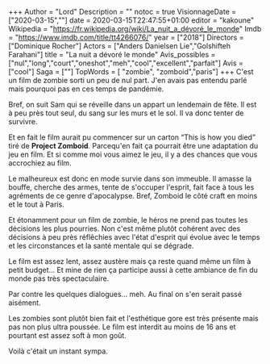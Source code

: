 +++
Author = "Lord"
Description = ""
notoc = true
VisionnageDate = ["2020-03-15",""]
date = 2020-03-15T22:47:55+01:00
editor = "kakoune"
Wikipedia = "https://fr.wikipedia.org/wiki/La_nuit_a_dévoré_le_monde"
Imdb = "https://www.imdb.com/title/tt4266076/"
year = ["2018"]
Directors = ["Dominique Rocher"]
Actors = ["Anders Danielsen Lie","Golshifteh Farahani"]
title = "La nuit a dévoré le monde"
Avis_possibles = ["nul","long","court","oneshot","meh","cool","excellent","parfait"]
Avis = ["cool"] 
Saga = [""]
TopWords = [ "zombie", "zomboid","paris"]
+++
C'est un film de zombie sorti un peu de nul part.
J'en avais pas entendu parlé mais pourquoi pas en ces temps de pandémie.

Bref, on suit Sam qui se réveille dans un appart un lendemain de fête.
Il est à peu près tout seul, du sang sur les murs et le sol.
Il va donc tenter de survivre.

Et en fait le film aurait pu commencer sur un carton “This is how you died” tiré de **Project Zomboid**.
Parcequ'en fait ça pourrait être une adaptation du jeu en film.
Et si comme moi vous aimez le jeu, il y a des chances que vous accrochiez au film.

Le malheureux est donc en mode survie dans son immeuble.
Il amasse la bouffe, cherche des armes, tente de s'occuper l'esprit, fait face à tous les agréments de ce genre d'apocalypse.
Bref, Zomboid le côté craft en moins et le tout à Paris.

Et étonamment pour un film de zombie, le héros ne prend pas toutes les décisions les plus pourries.
Non c'est même plutôt cohérent avec des décisions à peu près réflêchies avec l'état d'esprit qui évolue avec le temps et les circonstances et la santé mentale qui se dégrade.

Le film est assez lent, assez austère mais ça reste quand même un film à petit budget…
Et mine de rien ça participe aussi à cette ambiance de fin du monde pas très spectaculaire.

Par contre les quelques dialogues… meh.
Au final on s'en serait passé aisément.

Les zombies sont plutôt bien fait et l'esthétique gore est très présente mais pas non plus ultra poussée.
Le film est interdit au moins de 16 ans et pourtant est assez soft à mon goût.

Voilà c'était un instant sympa.
